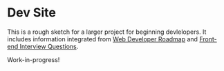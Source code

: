 # Dev Site

This is a rough sketch for a larger project for beginning devlelopers. It includes information integrated from [Web Developer Roadmap](https://roadmap.sh) and [Front-end Interview Questions](https://h5bp.org/Front-end-Developer-Interview-Questions/).

Work-in-progress!

